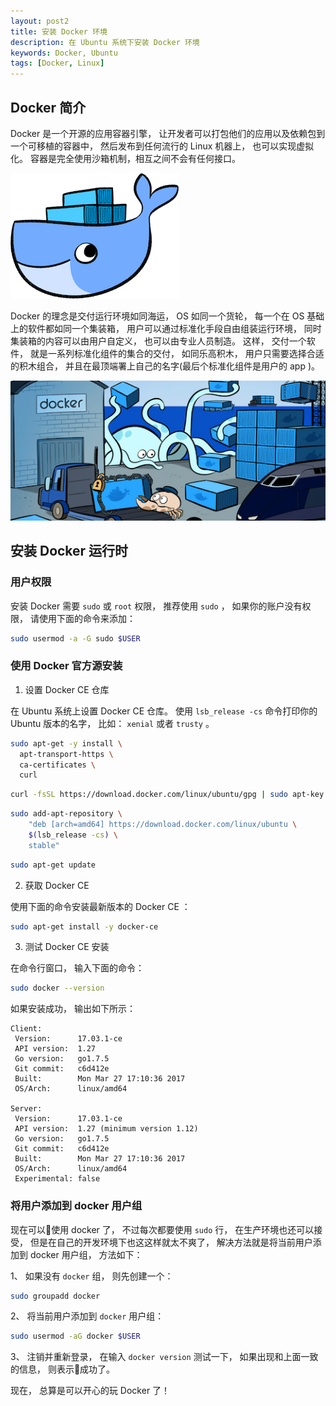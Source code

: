 ```yaml
---
layout: post2
title: 安装 Docker 环境
description: 在 Ubuntu 系统下安装 Docker 环境
keywords: Docker, Ubuntu
tags: [Docker, Linux]
---
```


## Docker 简介

Docker 是一个开源的应用容器引擎， 让开发者可以打包他们的应用以及依赖包到一个可移植的容器中， 然后发布到任何流行的 Linux 机器上， 也可以实现虚拟化。 容器是完全使用沙箱机制，相互之间不会有任何接口。

![Whale Logo](/assets/post-images/whale-logo332.png)

Docker 的理念是交付运行环境如同海运， OS 如同一个货轮， 每一个在 OS 基础上的软件都如同一个集装箱， 用户可以通过标准化手段自由组装运行环境， 同时集装箱的内容可以由用户自定义， 也可以由专业人员制造。 这样， 交付一个软件， 就是一系列标准化组件的集合的交付， 如同乐高积木， 用户只需要选择合适的积木组合， 并且在最顶端署上自己的名字(最后个标准化组件是用户的 app )。

![docker](/assets/post-images/docker-group.png)

## 安装 Docker 运行时

### 用户权限

安装 Docker 需要 `sudo` 或 `root` 权限， 推荐使用 `sudo` ， 如果你的账户没有权限， 请使用下面的命令来添加：

```sh
sudo usermod -a -G sudo $USER
```

### 使用 Docker 官方源安装

1. 设置 Docker CE 仓库

在 Ubuntu 系统上设置 Docker CE 仓库。 使用 `lsb_release -cs` 命令打印你的 Ubuntu 版本的名字， 比如： `xenial` 或者 `trusty` 。

```sh
sudo apt-get -y install \
  apt-transport-https \
  ca-certificates \
  curl
```

```sh
curl -fsSL https://download.docker.com/linux/ubuntu/gpg | sudo apt-key add -
```

```sh
sudo add-apt-repository \
    "deb [arch=amd64] https://download.docker.com/linux/ubuntu \
    $(lsb_release -cs) \
    stable"
```

```sh
sudo apt-get update
```

2. 获取 Docker CE

使用下面的命令安装最新版本的 Docker CE ：

```sh
sudo apt-get install -y docker-ce
```

3. 测试 Docker CE 安装

在命令行窗口， 输入下面的命令：

```sh
sudo docker --version
```

如果安装成功， 输出如下所示：

```
Client:
 Version:      17.03.1-ce
 API version:  1.27
 Go version:   go1.7.5
 Git commit:   c6d412e
 Built:        Mon Mar 27 17:10:36 2017
 OS/Arch:      linux/amd64

Server:
 Version:      17.03.1-ce
 API version:  1.27 (minimum version 1.12)
 Go version:   go1.7.5
 Git commit:   c6d412e
 Built:        Mon Mar 27 17:10:36 2017
 OS/Arch:      linux/amd64
 Experimental: false
```

### 将用户添加到 docker 用户组

现在可以使用 docker 了， 不过每次都要使用 `sudo` 行， 在生产环境也还可以接受， 但是在自己的开发环境下也这这样就太不爽了， 解决方法就是将当前用户添加到 docker 用户组， 方法如下：

1、 如果没有 `docker` 组， 则先创建一个：

```sh
sudo groupadd docker
```

2、 将当前用户添加到 `docker` 用户组：

```sh
sudo usermod -aG docker $USER
```

3、 注销并重新登录， 在输入 `docker version` 测试一下， 如果出现和上面一致的信息， 则表示成功了。

现在， 总算是可以开心的玩 Docker 了！
